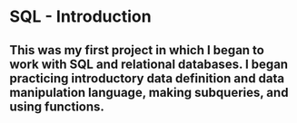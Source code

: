 # SQL - Introduction
## This was my first project in which I began to work with SQL and relational databases. I began practicing introductory data definition and data manipulation language, making subqueries, and using functions.
